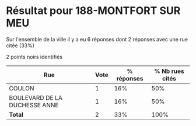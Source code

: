 # Résultat pour 188-MONTFORT SUR MEU

Sur l'ensemble de la ville il y a eu 6 réponses dont 2 réponses avec une rue citée (33%)

2 points noirs identifiés

| Rue | Vote | % réponses | % Nb rues cités|
|-----|------|------------|----------------|
| COULON | 1 | 16% | 50%|
| BOULEVARD DE LA DUCHESSE ANNE | 1 | 16% | 50%|
| **Total** | 2 | 33% | 100%|
